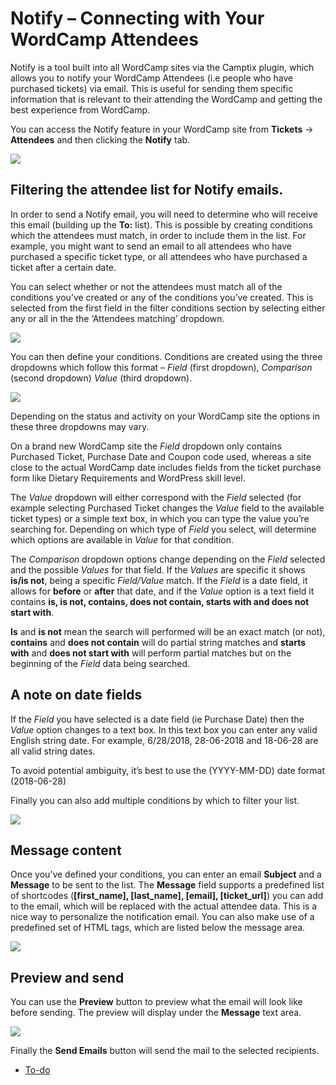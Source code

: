 # Notify &#8211; Connecting with Your WordCamp Attendees

Notify is a tool built into all WordCamp sites via the Camptix plugin, which allows you to notify your WordCamp Attendees (i.e people who have purchased tickets) via email. This is useful for sending them specific information that is relevant to their attending the WordCamp and getting the best experience from WordCamp.  

You can access the Notify feature in your WordCamp site from **Tickets** -> **Attendees** and then clicking the **Notify** tab.

![](https://make.wordpress.org/community/files/2018/07/001.png)

## Filtering the attendee list for Notify emails.

In order to send a Notify email, you will need to determine who will receive this email (building up the **To:** list). This is possible by creating conditions which the attendees must match, in order to include them in the list. For example, you might want to send an email to all attendees who have purchased a specific ticket type, or all attendees who have purchased a ticket after a certain date.  

You can select whether or not the attendees must match all of the conditions you’ve created or any of the conditions you’ve created. This is selected from the first field in the filter conditions section by selecting either any or all in the the ‘Attendees matching’ dropdown.

![](https://make.wordpress.org/community/files/2018/07/002.png)

You can then define your conditions. Conditions are created using the three dropdowns which follow this format – *Field* (first dropdown), *Comparison* (second dropdown) *Value* (third dropdown).

![](https://make.wordpress.org/community/files/2018/07/003.png)

Depending on the status and activity on your WordCamp site the options in these three dropdowns may vary.  

On a brand new WordCamp site the *Field* dropdown only contains Purchased Ticket, Purchase Date and Coupon code used, whereas a site close to the actual WordCamp date includes fields from the ticket purchase form like Dietary Requirements and WordPress skill level.  

The *Value* dropdown will either correspond with the *Field* selected (for example selecting Purchased Ticket changes the *Value* field to the available ticket types) or a simple text box, in which you can type the value you’re searching for. Depending on which type of *Field* you select, will determine which options are available in *Value* for that condition.  

The *Comparison* dropdown options change depending on the *Field* selected and the possible *Values* for that field. If the *Values* are specific it shows **is/is not**, being a specific *Field/Value* match. If the *Field* is a date field, it allows for **before** or **after** that date, and if the *Value* option is a text field it contains **is, is not, contains, does not contain, starts with and does not start with**.  

**Is** and **is not** mean the search will performed will be an exact match (or not), **contains** and **does not contain** will do partial string matches and **starts with** and **does not start with** will perform partial matches but on the beginning of the *Field* data being searched.  

## A note on date fields

If the *Field* you have selected is a date field (ie Purchase Date) then the *Value* option changes to a text box. In this text box you can enter any valid English string date. For example, 6/28/2018, 28-06-2018 and 18-06-28 are all valid string dates.  

To avoid potential ambiguity, it’s best to use the (YYYY-MM-DD) date format (2018-06-28)  

Finally you can also add multiple conditions by which to filter your list.

![](https://make.wordpress.org/community/files/2018/07/004.png)

## Message content

Once you’ve defined your conditions, you can enter an email **Subject** and a **Message** to be sent to the list. The **Message** field supports a predefined list of shortcodes (**\[first\_name\], \[last\_name\], \[email\], \[ticket\_url\]**) you can add to the email, which will be replaced with the actual attendee data. This is a nice way to personalize the notification email. You can also make use of a predefined set of HTML tags, which are listed below the message area.

![](https://make.wordpress.org/community/files/2018/07/005.png)

## Preview and send

You can use the **Preview** button to preview what the email will look like before sending. The preview will display under the **Message** text area.

![](https://make.wordpress.org/community/files/2018/07/006.png)

Finally the **Send Emails** button will send the mail to the selected recipients.  

*   [To-do](# "To-do")
